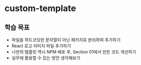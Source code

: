 # custom-template

## 학습 목표
- 파일을 하드코딩한 문자열이 아닌 패키지로 분리하여 추가하기
- React 로고 이미지 파일 추가하기
- 나만의 템플릿 역시 NPM 배포 후, Section 01에서 만든 코드 개선하기
- 실무에 활용할 수 있는 방안 생각해보기
